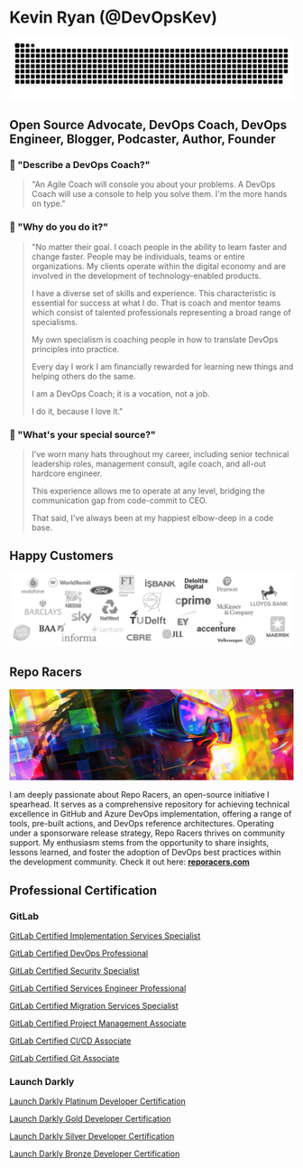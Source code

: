 # Kevin Ryan (@DevOpsKev)

<picture>
  <source media="(prefers-color-scheme: dark)" srcset="https://github.com/DevOpsKev/devopskev/blob/snake/github-contribution-grid-snake-dark.svg" />
  <source media="(prefers-color-scheme: light)" srcset="https://github.com/DevOpsKev/devopskev/blob/snake/github-contribution-grid-snake.svg" />
  <img alt="github-snake" src="https://github.com/DevOpsKev/devopskev/blob/snake/github-contribution-grid-snake-dark.svg" />
</picture>

## Open Source Advocate, DevOps Coach, DevOps Engineer, Blogger, Podcaster, Author, Founder

### 💬  "Describe a DevOps Coach?"

> "An Agile Coach will console you about your problems. A DevOps Coach will use a console to help you solve them. I'm the more hands on type."

### 💬  "Why do you do it?"

>"No matter their goal. I coach people in the ability to learn faster and change faster. People may be individuals, teams or entire organizations. My clients operate within the digital economy and are involved in the development of technology-enabled products. 
>
>I have a diverse set of skills and experience. This characteristic is essential for success at what I do. That is coach and mentor teams which consist of talented professionals representing a broad range of specialisms.
>
>My own specialism is coaching people in how to translate DevOps principles into practice.
>
>Every day I work I am financially rewarded for learning new things and helping others do the same.
>
>I am a DevOps Coach; it is a vocation, not a job.
>
>I do it, because I love it."

### 💬  "What's your special source?"
>I've worn many hats throughout my career, including senior technical leadership roles, management consult, agile coach, and all-out hardcore engineer.
>
>This experience allows me to operate at any level, bridging the communication gap from code-commit to CEO.
>
>That said, I've always been at my happiest elbow-deep in a code base.

## Happy Customers
<a href="https://reporacers.com">
  <img alt="repo-racers" src="https://github.com/DevOpsKev/devopskev/blob/main/images/logos_clients.png" />
</a>

## Repo Racers
<a href="https://reporacers.com">
  <img alt="repo-racers" src="https://github.com/DevOpsKev/devopskev/blob/main/images/jaron_lanier.png" />
</a>

I am deeply passionate about Repo Racers, an open-source initiative I spearhead. It serves as a comprehensive repository for achieving technical excellence in GitHub and Azure DevOps implementation, offering a range of tools, pre-built actions, and DevOps reference architectures.
Operating under a sponsorware release strategy, Repo Racers thrives on community support.
My enthusiasm stems from the opportunity to share insights, lessons learned, and foster the adoption of DevOps best practices within the development community.
Check it out here: **[reporacers.com](https://reporacers.com/)**

## Professional Certification

### GitLab

[GitLab Certified Implementation Services Specialist](https://www.credly.com/badges/e26a2c43-089b-46fb-9529-2e7133ae2285/public_url)

[GitLab Certified DevOps Professional](https://www.credly.com/badges/73b62343-d671-4477-b412-2d833dc4ea42/public_url
)

[GitLab Certified Security Specialist](https://www.credly.com/badges/a64f651f-aa8c-4000-bf6e-9e5d3070dcb6/public_url)

[GitLab Certified Services Engineer Professional](https://www.credly.com/badges/90be4ffc-c869-4d0c-8143-99fcbe7099d5/public_url)


[GitLab Certified Migration Services Specialist](https://www.credly.com/badges/5ed58594-5438-45df-b57a-f2f8ef7435eb/public_url)

[GitLab Certified Project Management Associate](https://www.credly.com/badges/1038337d-fbe1-4150-85e1-1e8de4fa5c5c/public_url)

[GitLab Certified CI/CD Associate](https://www.credly.com/badges/9340463c-a5d4-418e-9342-c18b145344e4/public_url)

[GitLab Certified Git Associate](https://www.credly.com/badges/83b43694-a551-4f0b-81aa-b3f17d2bb3cf/public_url)

### Launch Darkly

[Launch Darkly Platinum Developer Certification](https://verify.skilljar.com/c/b7tc7cjjjdv9)

[Launch Darkly Gold Developer Certification](https://verify.skilljar.com/c/xvvkdsp227on)

[Launch Darkly Silver Developer Certification](https://verify.skilljar.com/c/cw4ix2japf23)

[Launch Darkly Bronze Developer Certification](https://verify.skilljar.com/c/8m35pkrme9s8)
